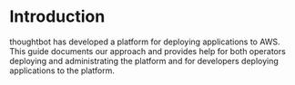 # Introduction

thoughtbot has developed a platform for deploying applications to AWS. This
guide documents our approach and provides help for both operators deploying and
administrating the platform and for developers deploying applications to the
platform.
